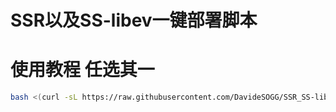 # SSR以及SS-libev一键部署脚本
使用教程 任选其一
===
```BASH
bash <(curl -sL https://raw.githubusercontent.com/DavideSOGG/SSR_SS-libev_sh/main/tiziblog_ss_libev.sh)
```
